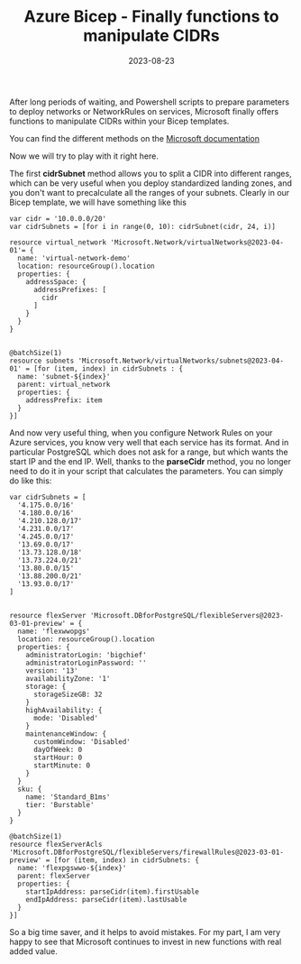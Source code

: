 ﻿---
layout: post
title: Azure Bicep - Finally functions to manipulate CIDRs
date: 2023-08-23
categories: [ "Azure", "Bicep", "ARM" ]
githubcommentIdtoreplace: 
---

After long periods of waiting, and Powershell scripts to prepare parameters to deploy networks or NetworkRules on services, Microsoft finally offers functions to manipulate CIDRs within your Bicep templates.

You can find the different methods on the [Microsoft documentation](https://learn.microsoft.com/en-us/azure/azure-resource-manager/bicep/bicep-functions-cidr?WT.mc_id=AZ-MVP-4039694#cidrsubnet)

Now we will try to play with it right here.

The first **cidrSubnet** method allows you to split a CIDR into different ranges, which can be very useful when you deploy standardized landing zones, and you don't want to precalculate all the ranges of your subnets. Clearly in our Bicep template, we will have something like this

```bicep
var cidr = '10.0.0.0/20'
var cidrSubnets = [for i in range(0, 10): cidrSubnet(cidr, 24, i)]

resource virtual_network 'Microsoft.Network/virtualNetworks@2023-04-01'= {
  name: 'virtual-network-demo'
  location: resourceGroup().location
  properties: {
    addressSpace: {
      addressPrefixes: [
        cidr
      ]
    }
  }
}


@batchSize(1)
resource subnets 'Microsoft.Network/virtualNetworks/subnets@2023-04-01' = [for (item, index) in cidrSubnets : {
  name: 'subnet-${index}'
  parent: virtual_network
  properties: {
    addressPrefix: item
  }
}]
```

And now very useful thing, when you configure Network Rules on your Azure services, you know very well that each service has its format. And in particular PostgreSQL which does not ask for a range, but which wants the start IP and the end IP. Well, thanks to the **parseCidr** method, you no longer need to do it in your script that calculates the parameters. You can simply do like this:

```bicep
var cidrSubnets = [
  '4.175.0.0/16'
  '4.180.0.0/16'
  '4.210.128.0/17'
  '4.231.0.0/17'
  '4.245.0.0/17'
  '13.69.0.0/17'
  '13.73.128.0/18'
  '13.73.224.0/21'
  '13.80.0.0/15'
  '13.88.200.0/21'
  '13.93.0.0/17'  
]


resource flexServer 'Microsoft.DBforPostgreSQL/flexibleServers@2023-03-01-preview' = {
  name: 'flexwwopgs'
  location: resourceGroup().location
  properties: {
    administratorLogin: 'bigchief'
    administratorLoginPassword: ''
    version: '13'
    availabilityZone: '1'  
    storage: {
      storageSizeGB: 32
    }
    highAvailability: {
      mode: 'Disabled'
    }
    maintenanceWindow: {
      customWindow: 'Disabled'
      dayOfWeek: 0
      startHour: 0
      startMinute: 0
    }
  }
  sku: {
    name: 'Standard_B1ms'
    tier: 'Burstable'
  }
}

@batchSize(1)
resource flexServerAcls 'Microsoft.DBforPostgreSQL/flexibleServers/firewallRules@2023-03-01-preview' = [for (item, index) in cidrSubnets: {
  name: 'flexpgswwo-${index}'
  parent: flexServer
  properties: {
    startIpAddress: parseCidr(item).firstUsable
    endIpAddress: parseCidr(item).lastUsable
  }
}]

```

So a big time saver, and it helps to avoid mistakes.
For my part, I am very happy to see that Microsoft continues to invest in new functions with real added value.
